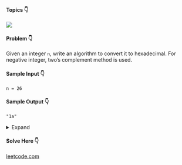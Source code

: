 #### Topics :point_down:
![](https://img.shields.io/badge/-bit--manipulation-wheat)

#### Problem :point_down:
Given an integer `n`, write an algorithm to convert it to hexadecimal. For negative integer, two’s complement method is used. 
#### Sample Input :point_down:
```
n = 26
```
#### Sample Output :point_down:
```
"1a"
```

<details>
<summary>Expand</summary>

#### Python :point_down:
```py
def solve(n):
    if (n == 0):
        return '0'

    c = '0123456789abcdef' # hex-code
    h = ''                 # hexa-decimal
    n = n + (2 ** 32) if (n < 0) else n

    while (n):
        h += c[n % 16]
        n >>= 4

    return h[::-1]
```
#### C++ :point_down:
```cpp
string solve(int n) {
    if (n == 0) 
        return "0";

    string c = "0123456789abcdef"; // hex-code
    string h = "";                 // hexa-decimal
    unsigned int m = n;

    while (m) {
        h += c[m % 16];
        m >>= 4;
    }

    reverse(h.begin(), h.end());
    return h;
    }
```  
</details>

#### Solve Here :point_down:
[leetcode.com](https://leetcode.com/problems/convert-a-number-to-hexadecimal/)
